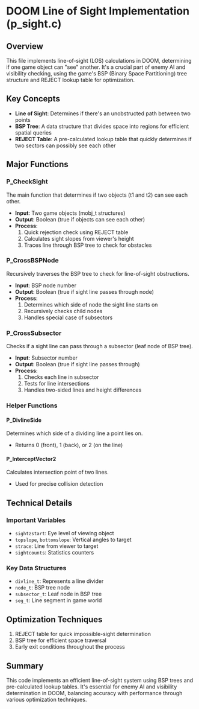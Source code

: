 # DOOM Line of Sight Implementation (p_sight.c)

## Overview
This file implements line-of-sight (LOS) calculations in DOOM, determining if one game object can "see" another. It's a crucial part of enemy AI and visibility checking, using the game's BSP (Binary Space Partitioning) tree structure and REJECT lookup table for optimization.

## Key Concepts
- **Line of Sight**: Determines if there's an unobstructed path between two points
- **BSP Tree**: A data structure that divides space into regions for efficient spatial queries
- **REJECT Table**: A pre-calculated lookup table that quickly determines if two sectors can possibly see each other

## Major Functions

### P_CheckSight
The main function that determines if two objects (t1 and t2) can see each other.
- **Input**: Two game objects (mobj_t structures)
- **Output**: Boolean (true if objects can see each other)
- **Process**:
  1. Quick rejection check using REJECT table
  2. Calculates sight slopes from viewer's height
  3. Traces line through BSP tree to check for obstacles

### P_CrossBSPNode
Recursively traverses the BSP tree to check for line-of-sight obstructions.
- **Input**: BSP node number
- **Output**: Boolean (true if sight line passes through node)
- **Process**:
  1. Determines which side of node the sight line starts on
  2. Recursively checks child nodes
  3. Handles special case of subsectors

### P_CrossSubsector
Checks if a sight line can pass through a subsector (leaf node of BSP tree).
- **Input**: Subsector number
- **Output**: Boolean (true if sight line passes through)
- **Process**:
  1. Checks each line in subsector
  2. Tests for line intersections
  3. Handles two-sided lines and height differences

### Helper Functions

#### P_DivlineSide
Determines which side of a dividing line a point lies on.
- Returns 0 (front), 1 (back), or 2 (on the line)

#### P_InterceptVector2
Calculates intersection point of two lines.
- Used for precise collision detection

## Technical Details

### Important Variables
- `sightzstart`: Eye level of viewing object
- `topslope`, `bottomslope`: Vertical angles to target
- `strace`: Line from viewer to target
- `sightcounts`: Statistics counters

### Key Data Structures
- `divline_t`: Represents a line divider
- `node_t`: BSP tree node
- `subsector_t`: Leaf node in BSP tree
- `seg_t`: Line segment in game world

## Optimization Techniques
1. REJECT table for quick impossible-sight determination
2. BSP tree for efficient space traversal
3. Early exit conditions throughout the process

## Summary
This code implements an efficient line-of-sight system using BSP trees and pre-calculated lookup tables. It's essential for enemy AI and visibility determination in DOOM, balancing accuracy with performance through various optimization techniques.
